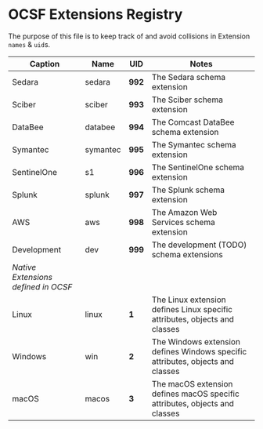 # OCSF Extensions Registry
The purpose of this file is to keep track of and avoid collisions in Extension `names` & `uid`s.

| Caption     | Name     | UID | Notes |
|-------------|----------|-----|-------|
| Sedara      | sedara   | **992** | The Sedara schema extension |
| Sciber      | sciber   | **993** | The Sciber schema extension |
| DataBee     | databee  | **994** | The Comcast DataBee schema extension |
| Symantec    | symantec | **995** | The Symantec schema extension |
| SentinelOne | s1       | **996** | The SentinelOne schema extension |
| Splunk      | splunk   | **997** | The Splunk schema extension |
| AWS         | aws      | **998** | The Amazon Web Services schema extension |
| Development | dev      | **999** | The development (TODO) schema extensions |
| _Native Extensions defined in OCSF_ |
| Linux       | linux    | **1** | The Linux extension defines Linux specific attributes, objects and classes |
| Windows     | win      | **2** | The Windows extension defines Windows specific attributes, objects and classes |
| macOS       | macos    | **3** | The macOS extension defines macOS specific attributes, objects and classes |
